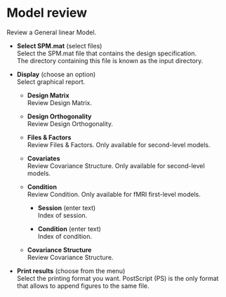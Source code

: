 # Model review  
Review a General linear Model.  

* **Select SPM.mat** (select files)  
Select the SPM.mat file that contains the design specification.   
The directory containing this file is known as the input directory.  

* **Display** (choose an option)  
Select graphical report.  

    * **Design Matrix**   
    Review Design Matrix.  

    * **Design Orthogonality**   
    Review Design Orthogonality.  

    * **Files & Factors**   
    Review Files & Factors. Only available for second-level models.  

    * **Covariates**   
    Review Covariance Structure. Only available for second-level models.  

    * **Condition**   
    Review Condition. Only available for fMRI first-level models.  

        * **Session** (enter text)  
        Index of session.  

        * **Condition** (enter text)  
        Index of condition.  

    * **Covariance Structure**   
    Review Covariance Structure.  

* **Print results** (choose from the menu)  
Select the printing format you want. PostScript (PS) is the only format that allows to append figures to the same file.  
